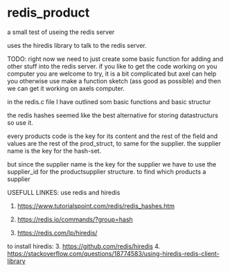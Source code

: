 # redis_product
a small test of useing the redis server


uses the hiredis library to talk to the redis server. 

TODO: 
right now we need to just create some basic function for adding and other stuff into the redis server. 
if you like to get the code working on you computer you are welcome to try, it is a bit complicated but axel can help you
otherwise use make a function sketch (ass good as possible) and then we can get it working on axels computer. 


in the redis.c file I have outlined som basic functions and basic structur

the redis hashes seemed like the best alternative for storing datastructurs so use it. 

every products code is the key for its content and the rest of the field and values are the rest of the prod_struct,
to same for the supplier. the supplier name is the key for the hash-set. 

but since the supplier name is the key for the supplier we have to use the supplier_id for the productsupplier structure. to find which products a supplier

USEFULL LINKES:
use redis and hiredis
1. https://www.tutorialspoint.com/redis/redis_hashes.htm

2. https://redis.io/commands/?group=hash
3. https://redis.com/lp/hiredis/

to install hiredis: 
3. https://github.com/redis/hiredis
4. https://stackoverflow.com/questions/18774583/using-hiredis-redis-client-library
